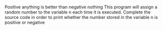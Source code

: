 
Positive anything is better than negative nothing This program will assign a random number to the variable n each time it is executed. Complete the source code in order to print whether the number stored in the variable n is positive or negative
